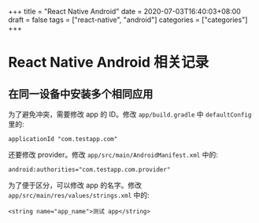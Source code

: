 +++
title = "React Native Android"
date = 2020-07-03T16:40:03+08:00
draft = false
tags = ["react-native", "android"]
categories = ["categories"]
+++

# React Native Android 相关记录

## 在同一设备中安装多个相同应用

为了避免冲突，需要修改 app 的 ID。修改 `app/build.gradle` 中 `defaultConfig` 里的:

```
applicationId "com.testapp.com"
```

还要修改 provider。修改 `app/src/main/AndroidManifest.xml` 中的:

```
android:authorities="com.testapp.com.provider"
```

为了便于区分，可以修改 app 的名字。修改 `app/src/main/res/values/strings.xml` 中的:

```
<string name="app_name">测试 app</string>
```

